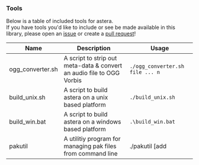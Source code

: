 ### Tools

Below is a table of included tools for astera.  
If you have tools you'd like to include or see be made available in this library, please open an [issue](https://github.com/tek256/astera/issues/new/choose) or create a [pull request](https://github.com/tek256/astera/compare)! 

| Name | Description | Usage |
| ---- | ----------- | ----- |
| ogg_converter.sh | A script to strip out meta-data & convert an audio file to OGG Vorbis | `./ogg_converter.sh file ... n` |
| build_unix.sh | A script to build astera on a unix based platform | `./build_unix.sh` |
| build_win.bat | A script to build astera on a windows based platform | `.\build_win.bat` |
| pakutil | A utilitiy program for managing pak files from command line | ./pakutil [add|remove|check|list] dst.pak file ... file n |
